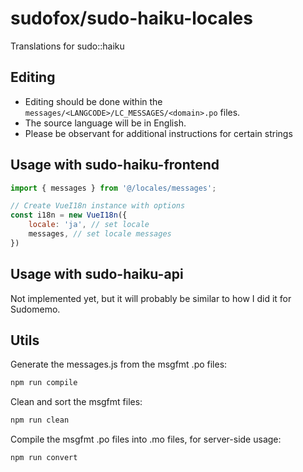 # sudofox/sudo-haiku-locales

Translations for sudo::haiku

## Editing

- Editing should be done within the `messages/<LANGCODE>/LC_MESSAGES/<domain>.po` files.
- The source language will be in English.
- Please be observant for additional instructions for certain strings

## Usage with sudo-haiku-frontend

```js
import { messages } from '@/locales/messages';

// Create VueI18n instance with options
const i18n = new VueI18n({
    locale: 'ja', // set locale
    messages, // set locale messages
})
```

## Usage with sudo-haiku-api

Not implemented yet, but it will probably be similar to how I did it for Sudomemo.

## Utils

Generate the messages.js from the msgfmt .po files:

```sh
npm run compile
```

Clean and sort the msgfmt files:

```sh
npm run clean
```

Compile the msgfmt .po files into .mo files, for server-side usage:

```sh
npm run convert
```
